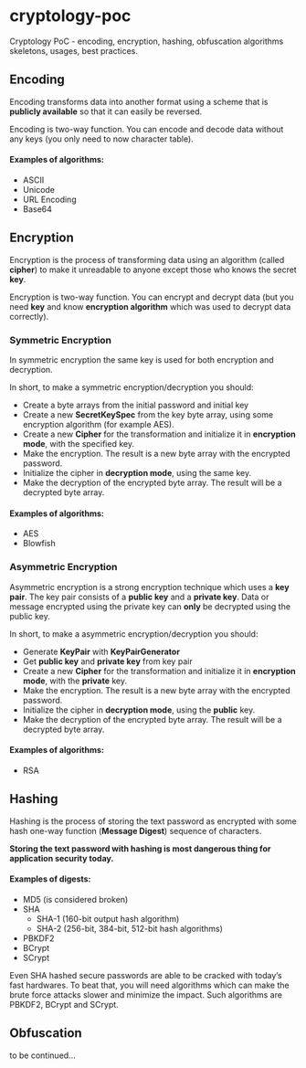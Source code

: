 # cryptology-poc

Cryptology PoC - encoding, encryption, hashing, obfuscation algorithms skeletons, usages, best practices. 
	
## Encoding

Encoding transforms data into another format using a scheme that is **publicly available** so that it can easily be reversed.

Encoding is two-way function. You can encode and decode data without any keys (you only need to now character table).

#### Examples of algorithms:

* ASCII
* Unicode
* URL Encoding
* Base64

## Encryption

Encryption is the process of transforming data using an algorithm (called **cipher**) to make it unreadable to anyone except those who knows the secret **key**.

Encryption is two-way function. You can encrypt and decrypt data (but you need **key** and know **encryption algorithm** which was used to decrypt data correctly).

### Symmetric Encryption
 
In symmetric encryption the same key is used for both encryption and decryption.

In short, to make a symmetric encryption/decryption you should:
- Create a byte arrays from the initial password and initial key
- Create a new **SecretKeySpec** from the key byte array, using some encryption algorithm (for example AES).
- Create a new **Cipher** for the transformation and initialize it in
**encryption mode**, with the specified key. 
- Make the encryption. The result is a new byte array with the encrypted password.
- Initialize the cipher in **decryption mode**, using the same key.
- Make the decryption of the encrypted byte array. The result will be a decrypted byte array.

#### Examples of algorithms:

* AES
* Blowfish

### Asymmetric Encryption
 
Asymmetric encryption is a strong encryption technique which uses a **key pair**.
The key pair consists  of a **public key** and a **private key**. 
Data or message encrypted using the private key can **only** be decrypted using the public key.

In short, to make a asymmetric encryption/decryption you should:
- Generate **KeyPair** with **KeyPairGenerator** 
- Get **public key** and **private key** from key pair
- Create a new **Cipher** for the transformation and initialize it in
**encryption mode**, with the **private** key. 
- Make the encryption. The result is a new byte array with the encrypted password.
- Initialize the cipher in **decryption mode**, using the **public** key.
- Make the decryption of the encrypted byte array. The result will be a decrypted byte array.

#### Examples of algorithms:

* RSA

## Hashing

Hashing is the process of storing the text password as encrypted with some hash one-way function (**Message Digest**) sequence of characters.

**Storing the text password with hashing is most dangerous thing for application security today.**

#### Examples of digests:

* MD5 (is considered broken)
* SHA
    - SHA-1 (160-bit output hash algorithm)
    - SHA-2 (256-bit, 384-bit, 512-bit hash algorithms)
* PBKDF2
* BCrypt
* SCrypt

Even SHA hashed secure passwords are able to be cracked with today’s fast hardwares. 
To beat that, you will need algorithms which can make the brute force attacks slower and minimize the impact. 
Such algorithms are PBKDF2, BCrypt and SCrypt.

## Obfuscation

to be continued...